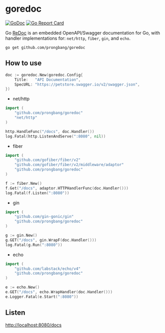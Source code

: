 # goredoc

[![GoDoc](https://godoc.org/github.com/prongbang/goredoc?status.svg)](https://godoc.org/github.com/prongbang/goredoc)
[![Go Report Card](https://goreportcard.com/badge/github.com/prongbang/goredoc?_=1)](https://goreportcard.com/report/github.com/prongbang/goredoc?_=1)

Go [ReDoc](https://github.com/Redocly/redoc) is an embedded OpenAPI/Swagger documentation for Go, with handler implementations for: `net/http`, `fiber`, `gin`, and `echo`.

```shell
go get github.com/prongbang/goredoc
```

## How to use

```go
doc := goredoc.New(goredoc.Config{
    Title:   "API Documentation",
    SpecURL: "https://petstore.swagger.io/v2/swagger.json",
})
```

- net/http

```go
import (
    "github.com/prongbang/goredoc"
    "net/http"
)

http.HandleFunc("/docs", doc.Handler())
log.Fatal(http.ListenAndServe(":8080", nil))
```

- fiber

```go
import (
    "github.com/gofiber/fiber/v2"
    "github.com/gofiber/fiber/v2/middleware/adaptor"
    "github.com/prongbang/goredoc"
)

f := fiber.New()
f.Get("/docs", adaptor.HTTPHandlerFunc(doc.Handler()))
log.Fatal(f.Listen(":8080"))
```

- gin

```go
import (
    "github.com/gin-gonic/gin"
    "github.com/prongbang/goredoc"
)

g := gin.New()
g.GET("/docs", gin.WrapF(doc.Handler()))
log.Fatal(g.Run(":8080"))
```

- echo

```go
import (
    "github.com/labstack/echo/v4"
    "github.com/prongbang/goredoc"
)

e := echo.New()
e.GET("/docs", echo.WrapHandler(doc.Handler()))
e.Logger.Fatal(e.Start(":8080"))
```

## Listen

[http://localhost:8080/docs](http://localhost:8080/docs)